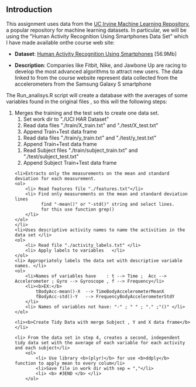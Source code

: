 ## Introduction

This assignment uses data from
the <a href="http://archive.ics.uci.edu/ml/datasets/Human+Activity+Recognition+Using+Smartphones">
UC Irvine Machine Learning Repository</a>, a popular repository for machine learning
datasets. In particular, we will be using the 
"Human Activity Recognition Using Smartphones Data Set" 
which I have made available onthe course web site:

* <b>Dataset</b>: <a href="https://d396qusza40orc.cloudfront.net/getdata%2Fprojectfiles%2FUCI%20HAR%20Dataset.zip">
Human Activity Recognition Using Smartphones</a> [56.9Mb]

* <b>Description</b>: Companies like Fitbit, Nike, and Jawbone Up are racing to develop the most advanced algorithms 
to attract new users. The data linked to from the course website represent data collected from the accelerometers 
from the Samsung Galaxy S smartphone

The Run_analisys.R script will create a database with the averages of some variables found in the original files
, so this will the following steps:
<ol>	
	<li>Merges the training and the test sets to create one data set.
	<ol> 
		<li> Set work dir to "./UCI HAR Dataset" </li>
		<li>Read data files "./train/X_train.txt" and "./test/X_test.txt"</li>
		<li>Append Train+Test data frame</li>
	</ol>
	<ol>
		<li> Read data files "./train/y_train.txt" and "./test/y_test.txt"</li>
		<li>Append Train+Test data frame</li>
	</ol>
	<ol>
		<li>Read Subject files "./train/subject_train.txt" and "./test/subject_test.txt"</li>  
		<li>Append Subject Train+Test data frame</li>
	</ol>
  
	<li>Extracts only the measurements on the mean and standard deviation for each measurement.
	<ol>
		<li> Read features file "./features.txt"</li> 
		<li> Find only measurements on the mean and standard deviation lines
		      find "-mean()" or "-std()" string and select lines.  
              for this use function grep()
		</li>
	</ol>
	</li>
	<li>Uses descriptive activity names to name the activities in the data set </li>
	<ol>
		<li> Read file "./activity_labels.txt" </li>
		<li> Apply labels to variables   </li>
	</ol>
    <li> Appropriately labels the data set with descriptive variable names. </li>
	<ol>
		<li>Names of variables have    : t --> Time ;  Acc --> Accelerometer ; Gyro --> Gyroscope , f --> Frequency</li>
		<li><b>EX:</b>
			tBodyAcc-mean()-X  --> TimeBodyAccelerometerMeanX 
			fBodyAcc-std()-Y   --> FrequencyBodyAccelerometerStdY
		</li>
		<li> Names of variables not have: "-" ; " " ; "." ;"()" </li>
	</ol>
	
	<li><b>Create Tidy Data with merge Subject , Y and X data frame</b> </li>
	
	<li> From the data set in step 4, creates a second, independent tidy data set with the average of each variable for each activity and each subject</li>
		<ol>
			<li> Use library <b>(plyr)</b> for use <b>ddply</b> function to apply mean to every colum</li>
			<li>Save file in work dir with sep = ","</li>
			<li> <b> #3END </b> </li> 
		</ol>
</ol> 


